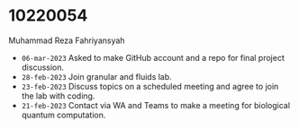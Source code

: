 # 10220054
Muhammad Reza Fahriyansyah

+ `06-mar-2023` Asked to make GitHub account and a repo for final project discussion.
+ `28-feb-2023` Join granular and fluids lab.
+ `23-feb-2023` Discuss topics on a scheduled meeting and agree to join the lab with coding.
+ `21-feb-2023` Contact via WA and Teams to make a meeting for biological quantum computation.
